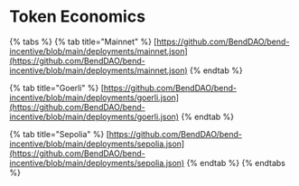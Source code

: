 # Token Economics

{% tabs %}
{% tab title="Mainnet" %}
[https://github.com/BendDAO/bend-incentive/blob/main/deployments/mainnet.json](https://github.com/BendDAO/bend-incentive/blob/main/deployments/mainnet.json)
{% endtab %}

{% tab title="Goerli" %}
[https://github.com/BendDAO/bend-incentive/blob/main/deployments/goerli.json](https://github.com/BendDAO/bend-incentive/blob/main/deployments/goerli.json)
{% endtab %}

{% tab title="Sepolia" %}
[https://github.com/BendDAO/bend-incentive/blob/main/deployments/sepolia.json](https://github.com/BendDAO/bend-incentive/blob/main/deployments/sepolia.json)
{% endtab %}
{% endtabs %}
